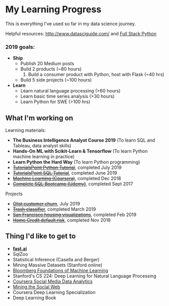 # My Learning Progress

This is everything I've used so far in my data science journey. 

Helpful resources: http://www.datasciguide.com/ and [Full Stack Python](https://www.fullstackpython.com/table-of-contents.html)

### 2019 goals: 

- **Ship**
    - Publish 20 Medium posts
    - Build 2 products (~80 hours)
        1. Build a consumer product with Python, host with Flask (~40 hrs)
    - Build 5 side projects (~100 hours)
- **Learn**
    - Learn natural language processing (>60 hours)
    - Learn basic time series analysis (>30 hours)
    - Learn Python for SWE (>100 hrs)    

## What I'm working on

Learning materials:
- **The Business Intelligence Analyst Course 2019** (To learn SQL and Tableau, data analyst skills)
- **Hands-On ML with Scikit-Learn & Tensorflow** (To learn Python machine learning in practice)
- **Learn Python the Hard Way** (To learn Python programming)
- ~~[TutorialsPoint Python Tutorial](https://www.tutorialspoint.com/python/)~~, completed July 2019
- ~~[TutorialsPoint SQL Tutorial](https://www.tutorialspoint.com/sql/)~~, completed June 2019
- ~~[Machine Learning (Coursera)](https://www.coursera.org/learn/machine-learning)~~, completed Dec 2018
- ~~[Complete SQL Bootcamp (Udemy)](https://www.udemy.com/the-complete-sql-bootcamp/)~~, completed Sept 2017

Projects
- ~~[Olist customer churn](https://github.com/collindching/Olist-Customer-Churn)~~, July 2019
- ~~[Trash classifier](https://github.com/collindching/Waste-Sorter)~~, completed March 2019
- ~~[San Francisco housing visualizations](https://github.com/collindching/sf_housing)~~, completed Feb 2019
- ~~[Home Credit default risk](https://www.kaggle.com/c/home-credit-default-risk)~~, completed Nov 2018

## Thing I'd like to get to

- **[fast.ai](https://course.fast.ai/)** 
- SqlZoo
- Statistical Inference (Casella and Berger)
- Mining Massive Datasets (Stanford online)
- [Bloomberg Foundations of Machine Learning](https://bloomberg.github.io/foml/#home)
- Stanford's CS 224: Deep Learning for Natural Language Processing
- [Coursera Social Media Data Analytics](https://www.coursera.org/learn/social-media-data-analytics)
- [Mining the Social Web](https://www.webpages.uidaho.edu/~stevel/504/mining-the-social-web-2nd-edition.pdf)
- Coursera Deep Learning Specialization
- Deep Learning Book

